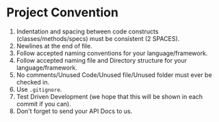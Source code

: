 # Project Convention

1. Indentation and spacing between code constructs (classes/methods/specs) must be consistent (2 SPACES).
2. Newlines at the end of file.
3. Follow accepted naming conventions for your language/framework.
4. Follow accepted naming file and Directory structure for your language/framework.
5. No comments/Unused Code/Unused file/Unused folder must ever be checked in.
6. Use `.gitignore`.
7. Test Driven Development (we hope that this will be shown in each commit if you can).
8. Don't forget to send your API Docs to us.
